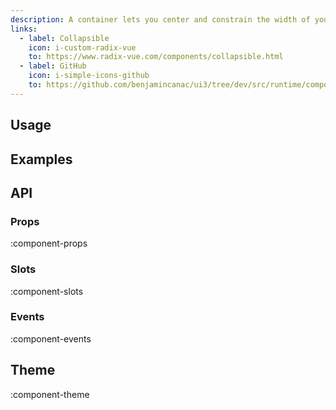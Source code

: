 ```yaml
---
description: A container lets you center and constrain the width of your content.
links:
  - label: Collapsible
    icon: i-custom-radix-vue
    to: https://www.radix-vue.com/components/collapsible.html
  - label: GitHub
    icon: i-simple-icons-github
    to: https://github.com/benjamincanac/ui3/tree/dev/src/runtime/components/Container.vue
---
```


## Usage

## Examples

## API

### Props

:component-props

### Slots

:component-slots

### Events

:component-events

## Theme

:component-theme

